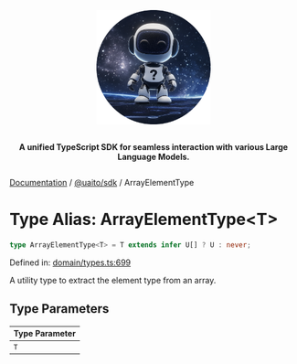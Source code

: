 <div style="display:flex; flex-direction:column; align-items:center;">
<p align="center">
  <img src="../UAITO.png" alt="UAITO Logo" width="200"/>
</p>

<p align="center">
  <strong>A unified TypeScript SDK for seamless interaction with various Large Language Models.</strong>
</p>
</div>

[Documentation](README.md) / [@uaito/sdk](@uaito.sdk.md) / ArrayElementType

# Type Alias: ArrayElementType\<T\>

```ts
type ArrayElementType<T> = T extends infer U[] ? U : never;
```

Defined in: [domain/types.ts:699](https://github.com/elribonazo/uaito/blob/5e718d4c4365447ef5056696ab53cf4e29d9d11a/packages/sdk/src/domain/types.ts#L699)

A utility type to extract the element type from an array.

## Type Parameters

| Type Parameter |
| ------ |
| `T` |
